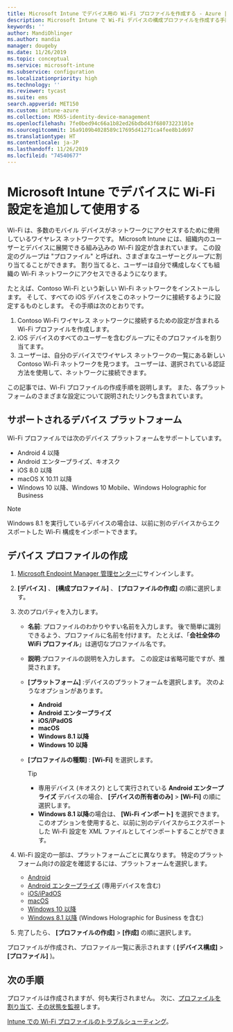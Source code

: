 ```yaml
---
title: Microsoft Intune でデバイス用の Wi-Fi プロファイルを作成する - Azure | Microsoft Docs
description: Microsoft Intune で Wi-Fi デバイスの構成プロファイルを作成する手順を説明します。 Android、Android エンタープライズ、Android キオスク、iOS、macOS、Windows 10 以降、Windows Holographic for Business 用のプロファイルを作成します。 これらのプロファイルは、証明書を使用するための Wi-Fi 接続の作成、EAP の種類の選択、認証方法の選択、プロキシの有効化、その他に使用します。
keywords: ''
author: MandiOhlinger
ms.author: mandia
manager: dougeby
ms.date: 11/26/2019
ms.topic: conceptual
ms.service: microsoft-intune
ms.subservice: configuration
ms.localizationpriority: high
ms.technology: ''
ms.reviewer: tycast
ms.suite: ems
search.appverid: MET150
ms.custom: intune-azure
ms.collection: M365-identity-device-management
ms.openlocfilehash: 7fe0bed94c66a1b82ed26bdbd43f68073223101e
ms.sourcegitcommit: 16a9109b4028589c17695d41271ca4fee8b1d697
ms.translationtype: HT
ms.contentlocale: ja-JP
ms.lasthandoff: 11/26/2019
ms.locfileid: "74540677"
---
```

# <a name="add-and-use-wi-fi-settings-on-your-devices-in-microsoft-intune"></a>Microsoft Intune でデバイスに Wi-Fi 設定を追加して使用する

Wi-Fi は、多数のモバイル デバイスがネットワークにアクセスするために使用しているワイヤレス ネットワークです。 Microsoft Intune には、組織内のユーザーとデバイスに展開できる組み込みの Wi-Fi 設定が含まれています。 この設定のグループは "プロファイル" と呼ばれ、さまざまなユーザーとグループに割り当てることができます。 割り当てると、ユーザーは自分で構成しなくても組織の Wi-Fi ネットワークにアクセスできるようになります。

たとえば、Contoso Wi-Fi という新しい Wi-Fi ネットワークをインストールします。 そして、すべての iOS デバイスをこのネットワークに接続するように設定するものとします。 その手順は次のとおりです。

1. Contoso Wi-Fi ワイヤレス ネットワークに接続するための設定が含まれる Wi-Fi プロファイルを作成します。
2. iOS デバイスのすべてのユーザーを含むグループにそのプロファイルを割り当てます。
3. ユーザーは、自分のデバイスでワイヤレス ネットワークの一覧にある新しい Contoso Wi-Fi ネットワークを見つます。 ユーザーは、選択されている認証方法を使用して、ネットワークに接続できます。

この記事では、Wi-Fi プロファイルの作成手順を説明します。 また、各プラットフォームのさまざまな設定について説明されたリンクも含まれています。

## <a name="supported-device-platforms"></a>サポートされるデバイス プラットフォーム

Wi-Fi プロファイルでは次のデバイス プラットフォームをサポートしています。

- Android 4 以降
- Android エンタープライズ、キオスク
- iOS 8.0 以降
- macOS X 10.11 以降
- Windows 10 以降、Windows 10 Mobile、Windows Holographic for Business

> [!NOTE]
> Windows 8.1 を実行しているデバイスの場合は、以前に別のデバイスからエクスポートした Wi-Fi 構成をインポートできます。

## <a name="create-a-device-profile"></a>デバイス プロファイルの作成

1. [Microsoft Endpoint Manager 管理センター](https://go.microsoft.com/fwlink/?linkid=2109431)にサインインします。
2. **[デバイス]** 、 **[構成プロファイル]** 、 **[プロファイルの作成]** の順に選択します。
3. 次のプロパティを入力します。

    - **名前**: プロファイルのわかりやすい名前を入力します。 後で簡単に識別できるよう、プロファイルに名前を付けます。 たとえば、「**会社全体の WiFi プロファイル**」は適切なプロファイル名です。
    - **説明**:プロファイルの説明を入力します。 この設定は省略可能ですが、推奨されます。
    - **[プラットフォーム]** :デバイスのプラットフォームを選択します。 次のようなオプションがあります。

      - **Android**
      - **Android エンタープライズ**
      - **iOS/iPadOS**
      - **macOS**
      - **Windows 8.1 以降**
      - **Windows 10 以降**

    - **[プロファイルの種類]** : **[Wi-Fi]** を選択します。

      > [!TIP]
      >
      > - 専用デバイス (キオスク) として実行されている **Android エンタープライズ** デバイスの場合、 **[デバイスの所有者のみ]**  >  **[Wi-Fi]** の順に選択します。
      > - **Windows 8.1 以降**の場合は、 **[Wi-Fi インポート]** を選択できます。 このオプションを使用すると、以前に別のデバイスからエクスポートした Wi-Fi 設定を XML ファイルとしてインポートすることができます。

4. Wi-Fi 設定の一部は、プラットフォームごとに異なります。 特定のプラットフォーム向けの設定を確認するには、プラットフォームを選択します。

    - [Android](wi-fi-settings-android.md)
    - [Android エンタープライズ](wi-fi-settings-android-enterprise.md) (専用デバイスを含む)
    - [iOS/iPadOS](wi-fi-settings-ios.md)
    - [macOS](wi-fi-settings-macos.md)
    - [Windows 10 以降](wi-fi-settings-windows.md)
    - [Windows 8.1 以降](wi-fi-settings-import-windows-8-1.md) (Windows Holographic for Business を含む)

5. 完了したら、 **[プロファイルの作成]**  >  **[作成]** の順に選択します。

プロファイルが作成され、プロファイル一覧に表示されます ( **[デバイス構成]**  >  **[プロファイル]** )。

## <a name="next-steps"></a>次の手順

プロファイルは作成されますが、何も実行されません。 次に、[プロファイルを割り当て](device-profile-assign.md)、[その状態を監視](device-profile-monitor.md)します。

[Intune での Wi-Fi プロファイルのトラブルシューティング](troubleshoot-wi-fi-profiles.md)。
